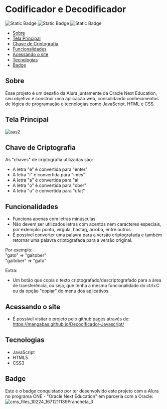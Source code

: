 # Codificador e Decodificador
![Static Badge](https://img.shields.io/badge/JavaScript-FFFF00)
![Static Badge](https://img.shields.io/badge/CSS-purple)
![Static Badge](https://img.shields.io/badge/HTML-red)  
  
* [Sobre](#Sobre)
* [Tela Principal](#Tela-Principal)
* [Chave de Criptografia](Chave-de-Criptografia)
* [Funcionalidades](#Funcionalidades)
* [Acessando o site](#Acessando-o-site)
* [Tecnologias](#Tecnologias)
* [Badge](#Badge)

## Sobre
Esse projeto é um desafio da Alura juntamente da Oracle Next Education, seu objetivo é construir uma aplicação web, consolidando conhecimentos de lógica de programação e tecnologias como
JavaScript, HTML e CSS.

## Tela Principal
![aas2](https://github.com/user-attachments/assets/5d171356-f999-461d-ac76-548ddef7ff73)

## Chave de Criptografia

As "chaves" de criptografia utilizadas são:  
- A letra "e" é convertida para "enter"  
- A letra "i" é convertida para "imes"  
- A letra "a" é convertida para "ai  
- A letra "o" é convertida para "ober"  
- A letra "u" é convertida para "ufat"

## Funcionalidades

- Funciona apenas com letras minúsculas
- Não devem ser utilizados letras com acentos nem caracteres especiais, por exlemplo: ponto, vírgula, hastag, arroba, entre outros
- É possível converter uma palavra para a versão criptografada e também retornar uma palavra criptografada para a versão original.

Por exemplo:  
"gato" => "gaitober"  
"gaitober" => "gato"

Extra:
- Um botão que copia o texto criptografado/descriptografado para a área de transferência, ou seja, que tenha a mesma funcionalidade do ctrl+C ou da opção "copiar" do menu dos aplicativos. 

## Acessando o site
- É possível visitar o projeto pelo github pages através de:  
https://mangabas.github.io/Decodificador-Javascript/

## Tecnologias
- JavaScript
- HTML5
- CSS3

## Badge
Este é o badge conquistado por ter desenvolvido este projeto com a Alura no programa ONE - "Oracle Next Education" em parceria com a Oracle:  
![cms_files_10224_1671211139Prancheta_3](https://github.com/user-attachments/assets/067640e7-2847-4537-9b24-55e41d3264fb)
